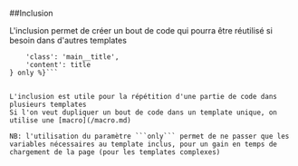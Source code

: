 ##Inclusion

L'inclusion permet de créer un bout de code qui pourra être réutilisé si besoin dans d'autres templates

```{% include '@components/title/default/template.html.twig' with {
    'class': 'main__title',
    'content': title
} only %}```


L'inclusion est utile pour la répétition d'une partie de code dans plusieurs templates
Si l'on veut dupliquer un bout de code dans un template unique, on utilise une [macro](/macro.md)

NB: l'utilisation du paramètre ```only``` permet de ne passer que les variables nécessaires au template inclus, pour un gain en temps de chargement de la page (pour les templates complexes)
